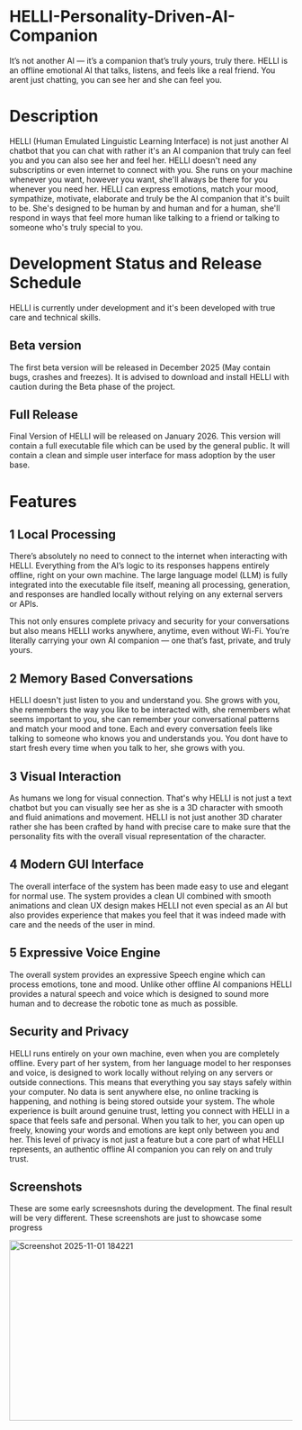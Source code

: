 # HELLI-Personality-Driven-AI-Companion
It’s not another AI — it’s a companion that’s truly yours, truly there. HELLI is an offline emotional AI that talks, listens, and feels like a real friend. You arent just chatting, you can see her and she can feel you.

# Description
HELLI (Human Emulated Linguistic Learning Interface) is not just another AI chatbot that you can chat with rather it's an AI companion that truly can feel you and you can also see her and feel her. HELLI doesn't need any subscriptins or even internet to connect with you. She runs on your machine whenever you want, however you want, she'll always be there for you whenever you need her. HELLI can express emotions, match your mood, sympathize, motivate, elaborate and truly be the AI companion that it's built to be. She's designed to be human by and human and for a human, she'll respond in ways that feel more human like talking to a friend or talking to someone who's truly special to you.

# Development Status and Release Schedule
HELLI is currently under development and it's been developed with true care and technical skills. 
## Beta version
The first beta version will be released in December 2025 (May contain bugs, crashes and freezes). It is advised to download and install HELLI with caution during the Beta phase of the project.
## Full Release
Final Version of HELLI will be released on January 2026. This version will contain a full executable file which can be used by the general public. It will contain a clean and simple user interface for mass adoption by the user base.
# Features
## 1 Local Processing
There’s absolutely no need to connect to the internet when interacting with HELLI. Everything  from the AI’s logic to its responses happens entirely offline, right on your own machine. The large language model (LLM) is fully integrated into the executable file itself, meaning all processing, generation, and responses are handled locally without relying on any external servers or APIs.

This not only ensures complete privacy and security for your conversations but also means HELLI works anywhere, anytime, even without Wi-Fi. You’re literally carrying your own AI companion — one that’s fast, private, and truly yours.

## 2 Memory Based Conversations
HELLI doesn't just listen to you and understand you. She grows with you, she remembers the way you like to be interacted with, she remembers what seems important to you, she can remember your conversational patterns and match your mood and tone. Each and every conversation feels like talking to someone who knows you and understands you. You dont have to start fresh every time when you talk to her, she grows with you.

## 3 Visual Interaction
As humans we long for visual connection. That's why HELLI is not just a text chatbot but you can visually see her as she is a 3D character with smooth and fluid animations and movement. HELLI is not just another 3D charater rather she has been crafted by hand with precise care to make sure that the personality fits with the overall visual representation of the character.

## 4 Modern GUI Interface
The overall interface of the system has been made easy to use and elegant for normal use. The system provides a clean UI combined with smooth animations and clean UX design makes HELLI not even special as an AI but also provides experience that makes you feel that it was indeed made with care and the needs of the user in mind.

## 5 Expressive Voice Engine
The overall system provides an expressive Speech engine which can process emotions, tone and mood. Unlike other offline AI companions HELLI provides a natural speech and voice which is designed to sound more human and to decrease the robotic tone as much as possible. 

## Security and Privacy
HELLI runs entirely on your own machine, even when you are completely offline. Every part of her system, from her language model to her responses and voice, is designed to work locally without relying on any servers or outside connections. This means that everything you say stays safely within your computer. No data is sent anywhere else, no online tracking is happening, and nothing is being stored outside your system. The whole experience is built around genuine trust, letting you connect with HELLI in a space that feels safe and personal. When you talk to her, you can open up freely, knowing your words and emotions are kept only between you and her. This level of privacy is not just a feature but a core part of what HELLI represents, an authentic offline AI companion you can rely on and truly trust.

##  Screenshots
These are some early screesnshots during the development. The final result will be very different. These screenshots are just to showcase some progress

<img width="1386" height="321" alt="Screenshot 2025-11-01 184221" src="https://github.com/user-attachments/assets/15f2c80e-01ec-4dae-8ff7-787e1911b347" />



